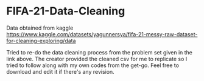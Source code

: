 # FIFA-21-Data-Cleaning
Data obtained from kaggle https://www.kaggle.com/datasets/yagunnersya/fifa-21-messy-raw-dataset-for-cleaning-exploring/data

Tried to re-do the data cleaning process from the problem set given in the link above. The creator provided the cleaned csv for me to replicate so I tried to follow along with my own codes from the get-go.
Feel free to download and edit it if there's any revision.
